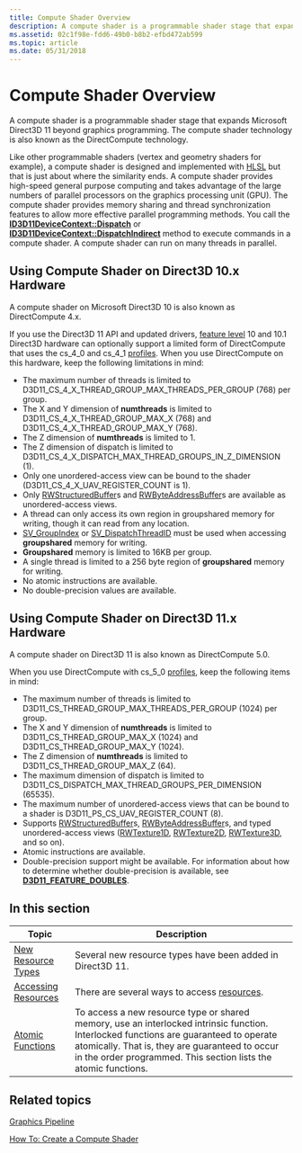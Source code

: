 ```yaml
---
title: Compute Shader Overview
description: A compute shader is a programmable shader stage that expands Microsoft Direct3D 11 beyond graphics programming. The compute shader technology is also known as the DirectCompute technology.
ms.assetid: 02c1f98e-fdd6-49b0-b8b2-efbd472ab599
ms.topic: article
ms.date: 05/31/2018
---
```


# Compute Shader Overview

A compute shader is a programmable shader stage that expands Microsoft Direct3D 11 beyond graphics programming. The compute shader technology is also known as the DirectCompute technology.

Like other programmable shaders (vertex and geometry shaders for example), a compute shader is designed and implemented with [HLSL](/windows/desktop/direct3dhlsl/dx-graphics-hlsl) but that is just about where the similarity ends. A compute shader provides high-speed general purpose computing and takes advantage of the large numbers of parallel processors on the graphics processing unit (GPU). The compute shader provides memory sharing and thread synchronization features to allow more effective parallel programming methods. You call the [**ID3D11DeviceContext::Dispatch**](/windows/desktop/api/D3D11/nf-d3d11-id3d11devicecontext-dispatch) or [**ID3D11DeviceContext::DispatchIndirect**](/windows/desktop/api/D3D11/nf-d3d11-id3d11devicecontext-dispatchindirect) method to execute commands in a compute shader. A compute shader can run on many threads in parallel.

## Using Compute Shader on Direct3D 10.x Hardware

A compute shader on Microsoft Direct3D 10 is also known as DirectCompute 4.x.

If you use the Direct3D 11 API and updated drivers, [feature level](overviews-direct3d-11-devices-downlevel-intro.md) 10 and 10.1 Direct3D hardware can optionally support a limited form of DirectCompute that uses the cs\_4\_0 and cs\_4\_1 [profiles](/windows/desktop/direct3dhlsl/dx-graphics-hlsl-models). When you use DirectCompute on this hardware, keep the following limitations in mind:

-   The maximum number of threads is limited to D3D11\_CS\_4\_X\_THREAD\_GROUP\_MAX\_THREADS\_PER\_GROUP (768) per group.
-   The X and Y dimension of **numthreads** is limited to D3D11\_CS\_4\_X\_THREAD\_GROUP\_MAX\_X (768) and D3D11\_CS\_4\_X\_THREAD\_GROUP\_MAX\_Y (768).
-   The Z dimension of **numthreads** is limited to 1.
-   The Z dimension of dispatch is limited to D3D11\_CS\_4\_X\_DISPATCH\_MAX\_THREAD\_GROUPS\_IN\_Z\_DIMENSION (1).
-   Only one unordered-access view can be bound to the shader (D3D11\_CS\_4\_X\_UAV\_REGISTER\_COUNT is 1).
-   Only [RWStructuredBuffer](/windows/desktop/direct3dhlsl/sm5-object-rwstructuredbuffer)s and [RWByteAddressBuffer](/windows/desktop/direct3dhlsl/sm5-object-rwbyteaddressbuffer)s are available as unordered-access views.
-   A thread can only access its own region in groupshared memory for writing, though it can read from any location.
-   [SV\_GroupIndex](/previous-versions/windows/desktop/legacy/ff471569(v=vs.85)) or [SV\_DispatchThreadID](/windows/desktop/direct3dhlsl/sv-dispatchthreadid) must be used when accessing **groupshared** memory for writing.
-   **Groupshared** memory is limited to 16KB per group.
-   A single thread is limited to a 256 byte region of **groupshared** memory for writing.
-   No atomic instructions are available.
-   No double-precision values are available.

## Using Compute Shader on Direct3D 11.x Hardware

A compute shader on Direct3D 11 is also known as DirectCompute 5.0.

When you use DirectCompute with cs\_5\_0 [profiles](/windows/desktop/direct3dhlsl/dx-graphics-hlsl-models), keep the following items in mind:

-   The maximum number of threads is limited to D3D11\_CS\_THREAD\_GROUP\_MAX\_THREADS\_PER\_GROUP (1024) per group.
-   The X and Y dimension of **numthreads** is limited to D3D11\_CS\_THREAD\_GROUP\_MAX\_X (1024) and D3D11\_CS\_THREAD\_GROUP\_MAX\_Y (1024).
-   The Z dimension of **numthreads** is limited to D3D11\_CS\_THREAD\_GROUP\_MAX\_Z (64).
-   The maximum dimension of dispatch is limited to D3D11\_CS\_DISPATCH\_MAX\_THREAD\_GROUPS\_PER\_DIMENSION (65535).
-   The maximum number of unordered-access views that can be bound to a shader is D3D11\_PS\_CS\_UAV\_REGISTER\_COUNT (8).
-   Supports [RWStructuredBuffer](/windows/desktop/direct3dhlsl/sm5-object-rwstructuredbuffer)s, [RWByteAddressBuffer](/windows/desktop/direct3dhlsl/sm5-object-rwbyteaddressbuffer)s, and typed unordered-access views ([RWTexture1D](/windows/desktop/direct3dhlsl/sm5-object-rwtexture1d), [RWTexture2D](/windows/desktop/direct3dhlsl/sm5-object-rwtexture2d), [RWTexture3D](/windows/desktop/direct3dhlsl/sm5-object-rwtexture3d), and so on).
-   Atomic instructions are available.
-   Double-precision support might be available. For information about how to determine whether double-precision is available, see [**D3D11\_FEATURE\_DOUBLES**](/windows/desktop/api/D3D11/ne-d3d11-d3d11_feature).

## In this section



| Topic                                                                              | Description                                                                                                                                                                                                                                                           |
|------------------------------------------------------------------------------------|-----------------------------------------------------------------------------------------------------------------------------------------------------------------------------------------------------------------------------------------------------------------------|
| [New Resource Types](direct3d-11-advanced-stages-cs-resources.md)<br/>      | Several new resource types have been added in Direct3D 11.<br/>                                                                                                                                                                                                 |
| [Accessing Resources](direct3d-11-advanced-stages-cs-access.md)<br/>        | There are several ways to access [resources](overviews-direct3d-11-resources-types.md).<br/>                                                                                                                                                                   |
| [Atomic Functions](direct3d-11-advanced-stages-cs-atomic-functions.md)<br/> | To access a new resource type or shared memory, use an interlocked intrinsic function. Interlocked functions are guaranteed to operate atomically. That is, they are guaranteed to occur in the order programmed. This section lists the atomic functions.<br/> |



 

## Related topics

<dl> <dt>

[Graphics Pipeline](overviews-direct3d-11-graphics-pipeline.md)
</dt> <dt>

[How To: Create a Compute Shader](direct3d-11-advanced-stages-compute-create.md)
</dt> </dl>

 


